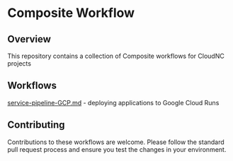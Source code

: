# Composite Workflow

## Overview
This repository contains a collection of Composite workflows for CloudNC projects

## Workflows
[service-pipeline-GCP.md](service-pipeline-GCP.md) - deploying applications to Google Cloud Runs

## Contributing
Contributions to these workflows are welcome. Please follow the standard pull request process and ensure you test the changes in your environment.